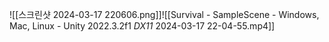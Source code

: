 ![[스크린샷 2024-03-17 220606.png]]![[Survival - SampleScene - Windows, Mac, Linux - Unity 2022.3.2f1 _DX11_ 2024-03-17 22-04-55.mp4]]
